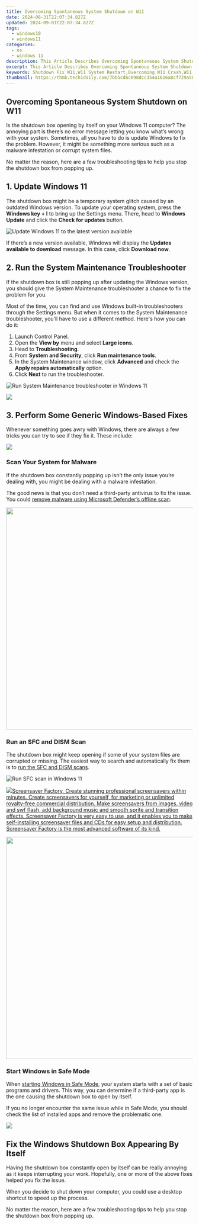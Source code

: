 ```yaml
---
title: Overcoming Spontaneous System Shutdown on W11
date: 2024-08-31T22:07:34.827Z
updated: 2024-09-01T22:07:34.827Z
tags:
  - windows10
  - windows11
categories:
  - os
  - windows 11
description: This Article Describes Overcoming Spontaneous System Shutdown on W11
excerpt: This Article Describes Overcoming Spontaneous System Shutdown on W11
keywords: Shutdown Fix W11,W11 System Restart,Overcoming W11 Crash,W11 Recovery Steps,Preventing W11 Outage,W11 Reboot Aid,Resetting W11 Suddenly
thumbnail: https://thmb.techidaily.com/7bb5cd6c098dcc354a1616a8cf729a503ba552ba0d30358349d319e43f0bdaa3.jpg
---
```


## Overcoming Spontaneous System Shutdown on W11

 Is the shutdown box opening by itself on your Windows 11 computer? The annoying part is there’s no error message letting you know what’s wrong with your system. Sometimes, all you have to do is update Windows to fix the problem. However, it might be something more serious such as a malware infestation or corrupt system files.

 No matter the reason, here are a few troubleshooting tips to help you stop the shutdown box from popping up.

## 1\. Update Windows 11

 The shutdown box might be a temporary system glitch caused by an outdated Windows version. To update your operating system, press the **Windows key + I** to bring up the Settings menu. There, head to **Windows Update** and click the **Check for updates** button.

![Update Windows 11 to the latest version available](https://static1.makeuseofimages.com/wordpress/wp-content/uploads/2023/05/update-windows-1.jpg)

 If there’s a new version available, Windows will display the **Updates available to download** message. In this case, click **Download now**.

## 2\. Run the System Maintenance Troubleshooter

 If the shutdown box is still popping up after updating the Windows version, you should give the System Maintenance troubleshooter a chance to fix the problem for you.

 Most of the time, you can find and use Windows built-in troubleshooters through the Settings menu. But when it comes to the System Maintenance troubleshooter, you’ll have to use a different method. Here's how you can do it:

1. Launch Control Panel.
2. Open the **View by** menu and select **Large icons**.
3. Head to **Troubleshooting**.
4. From **System and Security**, click **Run maintenance tools**.
5. In the System Maintenance window, click **Advanced** and check the **Apply repairs automatically** option.
6. Click **Next** to run the troubleshooter.

![Run System Maintenance troubleshooter in Windows 11](https://static1.makeuseofimages.com/wordpress/wp-content/uploads/2023/05/system-maintenance-1.jpg)

<!-- affiliate ads begin -->
<a href="https://secure.2checkout.com/order/checkout.php?PRODS=4620780&QTY=1&AFFILIATE=108875&CART=1"><img src="https://secure.avangate.com/images/merchant/07dd4d5a72f5740ef0f035f201951476/728__90banner.jpg" border="0"></a>
<!-- affiliate ads end -->
## 3\. Perform Some Generic Windows-Based Fixes

 Whenever something goes awry with Windows, there are always a few tricks you can try to see if they fix it. These include:

<!-- affiliate ads begin -->
<a href="https://estore.macxdvd.com/order/checkout.php?PRODS=4526659&QTY=1&AFFILIATE=108875&CART=1"><img src="https://www.macxdvd.com/affiliate/new-banner/vcp-500x500.jpg" border="0"></a>
<!-- affiliate ads end -->
### Scan Your System for Malware

 If the shutdown box constantly popping up isn’t the only issue you’re dealing with, you might be dealing with a malware infestation.

 The good news is that you don’t need a third-party antivirus to fix the issue. You could [remove malware using Microsoft Defender’s offline scan](https://www.makeuseof.com/how-to-remove-malware-using-microsoft-defenders-offline-scan/).

<!-- affiliate ads begin -->
<a href="https://appsumo.8odi.net/c/5597632/2082532/7443" target="_top" id="2082532"><img src="//a.impactradius-go.com/display-ad/7443-2082532" border="0" alt="" width="1200" height="600"/></a><img height="0" width="0" src="https://appsumo.8odi.net/i/5597632/2082532/7443" style="position:absolute;visibility:hidden;" border="0" />
<!-- affiliate ads end -->
### Run an SFC and DISM Scan

 The shutdown box might keep opening if some of your system files are corrupted or missing. The easiest way to search and automatically fix them is to [run the SFC and DISM scans](https://www.makeuseof.com/windows-built-in-repair-tools/).

![Run SFC scan in Windows 11](https://static1.makeuseofimages.com/wordpress/wp-content/uploads/2023/03/sfc-scan-1-1.jpg)

<!-- affiliate ads begin -->
<a href="https://secure.2checkout.com/order/checkout.php?PRODS=194977&QTY=1&AFFILIATE=108875&CART=1"><img src="https://www.blumentals.net/scrfactory/images/screensaver-software.png" border="0">Screensaver Factory, Create stunning professional screensavers within minutes. Create screensavers for yourself, for marketing or unlimited royalty-free commercial distribution. Make screensavers from images, video and swf flash, add background music and smooth sprite and transition effects. Screensaver Factory is very easy to use, and it enables you to make self-installing screensaver files and CDs for easy setup and distribution. Screensaver Factory is the most advanced software of its kind.</a>
<!-- affiliate ads end -->
<!-- affiliate ads begin -->
<a href="https://appsumo.8odi.net/c/5597632/2075461/7443" target="_top" id="2075461"><img src="//a.impactradius-go.com/display-ad/7443-2075461" border="0" alt="" width="1200" height="600"/></a><img height="0" width="0" src="https://appsumo.8odi.net/i/5597632/2075461/7443" style="position:absolute;visibility:hidden;" border="0" />
<!-- affiliate ads end -->
### Start Windows in Safe Mode

 When [starting Windows in Safe Mode](https://www.makeuseof.com/windows-11-boot-safe-mode/), your system starts with a set of basic programs and drivers. This way, you can determine if a third-party app is the one causing the shutdown box to open by itself.

 If you no longer encounter the same issue while in Safe Mode, you should check the list of installed apps and remove the problematic one.

<!-- affiliate ads begin -->
<a href="https://store.massmailsoftware.com/order/checkout.php?PRODS=2069351&QTY=1&AFFILIATE=108875&CART=1"><img src="https://secure.avangate.com/images/merchant/dc87c13749315c7217cdc4ac692e704c/banera_for_partners-24_%282%29.jpg" border="0"></a>
<!-- affiliate ads end -->
## Fix the Windows Shutdown Box Appearing By Itself

 Having the shutdown box constantly open by itself can be really annoying as it keeps interrupting your work. Hopefully, one or more of the above fixes helped you fix the issue.

 When you decide to shut down your computer, you could use a desktop shortcut to speed up the process.

 No matter the reason, here are a few troubleshooting tips to help you stop the shutdown box from popping up.



<ins class="adsbygoogle"
      style="display:block"
      data-ad-client="ca-pub-7571918770474297"
      data-ad-slot="8358498916"
      data-ad-format="auto"
      data-full-width-responsive="true"></ins>